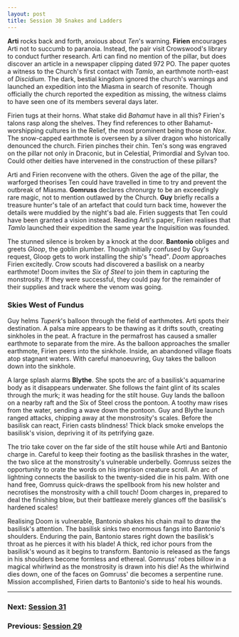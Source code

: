 ```yaml
---
layout: post
title: Session 30 Snakes and Ladders
---
```


**Arti** rocks back and forth, anxious about *Ten*'s warning. **Firien** encourages Arti not to succumb to paranoia. Instead, the pair visit Crowswood's library to conduct further research. Arti can find no mention of the pillar, but does discover an article in a newspaper clipping dated 972 PO. The paper quotes a witness to the Church's first contact with *Tamlo*, an earthmote north-east of *Discidium*. The dark, bestial kingdom ignored the church's warnings and launched an expedition into the Miasma in search of resonite. Though officially the church reported the expedition as missing, the witness claims to have seen one of its members several days later.

Firien tugs at their horns. What stake did *Bahamut* have in all this? Firien's talons rasp along the shelves. They find references to other Bahamut-worshipping cultures in the Relief, the most prominent being those on *Nox*. The snow-capped earthmote is overseen by a silver dragon who historically denounced the church. Firien pinches their chin. Ten's song was engraved on the pillar not only in Draconic, but in Celestial, Primordial and Sylvan too. Could other deities have intervened in the construction of these pillars?

Arti and Firien reconvene with the others. Given the age of the pillar, the warforged theorises Ten could have travelled in time to try and prevent the outbreak of Miasma. **Gomruss** declares chronurgy to be an exceedingly rare magic, not to mention outlawed by the Church. **Guy** briefly recalls a treasure hunter's tale of an artefact that could turn back time, however the details were muddied by the night's bad ale. Firien suggests that Ten could have been granted a vision instead. Reading Arti's paper, Firien realises that *Tamlo* launched their expedition the same year the Inquisition was founded.

The stunned silence is broken by a knock at the door. **Bantonio** obliges and greets *Gloop*, the goblin plumber. Though initially confused by Guy's request, Gloop gets to work installing the ship's "head". *Doom* approaches Firien excitedly. Crow scouts had discovered a basilisk on a nearby earthmote! Doom invites the *Six of Steel* to join them in capturing the monstrosity. If they were successful, they could pay for the remainder of their supplies and track where the venom was going.

### Skies West of Fundus

Guy helms *Tuperk*'s balloon through the field of earthmotes. Arti spots their destination. A palsa mire appears to be thawing as it drifts south, creating sinkholes in the peat. A fracture in the permafrost has caused a smaller earthmote to separate from the mire. As the balloon approaches the smaller earthmote, Firien peers into the sinkhole. Inside, an abandoned village floats atop stagnant waters. With careful manoeuvring, Guy takes the balloon down into the sinkhole.

A large splash alarms **Blythe**. She spots the arc of a basilisk's aquamarine body as it disappears underwater. She follows the faint glint of its scales through the murk; it was heading for the stilt house. Guy lands the balloon on a nearby raft and the Six of Steel cross the pontoon. A toothy maw rises from the water, sending a wave down the pontoon. Guy and Blythe launch ranged attacks, chipping away at the monstrosity's scales. Before the basilisk can react, Firien casts blindness! Thick black smoke envelops the basilisk's vision, depriving it of its petrifying gaze.

The trio take cover on the far side of the stilt house while Arti and Bantonio charge in. Careful to keep their footing as the basilisk thrashes in the water, the two slice at the monstrosity's vulnerable underbelly. Gomruss seizes the opportunity to orate the words on his imprison creature scroll. An arc of lightning connects the basilisk to the twenty-sided die in his palm. With one hand free, Gomruss quick-draws the spellbook from his new holster and necrotises the monstrosity with a chill touch! Doom charges in, prepared to deal the finishing blow, but their battleaxe merely glances off the basilisk's hardened scales!

Realising Doom is vulnerable, Bantonio shakes his chain mail to draw the basilisk's attention. The basilisk sinks two enormous fangs into Bantonio's shoulders. Enduring the pain, Bantonio stares right down the basilisk's throat as he pierces it with his blade! A thick, red ichor pours from the basilisk's wound as it begins to transform. Bantonio is released as the fangs in his shoulders become formless and ethereal. Gomruss' robes billow in a magical whirlwind as the monstrosity is drawn into his die! As the whirlwind dies down, one of the faces on Gomruss' die becomes a serpentine rune. Mission accomplished, Firien darts to Bantonio's side to heal his wounds.

---

### **Next: [Session 31](session-31)**
### **Previous: [Session 29](session-29)**
